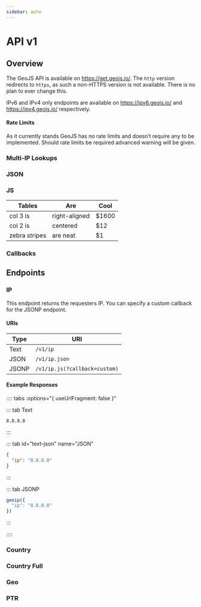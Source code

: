 ```yaml
---
sidebar: auto
---
```


# API v1

<DO/>

## Overview

The GeoJS API is available on https://get.geojs.io/. The `http` version redirects to `https`, as such a non-HTTPS version is not available. There is no plan to ever change this.

IPv6 and IPv4 only endpoints are available on https://ipv6.geojs.io/ and https://ipv4.geojs.io/ respectively.

#### Rate Limits

As it currently stands GeoJS has no rate limits and doesn’t require any to be implemented. Should rate limits be required advanced warning will be given.

### Multi-IP Lookups



### JSON

### JS

| Tables        | Are           | Cool  |
| ------------- | ------------- | ----- |
| col 3 is      | right-aligned | $1600 |
| col 2 is      | centered      |   $12 |
| zebra stripes | are neat      |    $1 |

### Callbacks

## Endpoints

### IP

This endpoint returns the requesters IP. You can specify a custom callback for the JSONP endpoint.

#### URIs

| Type  | URI |
| ----- | --- |
| Text  | `/v1/ip` |
| JSON  | `/v1/ip.json` |
| JSONP | `/v1/ip.js(?callback=custom)` |

#### Example Responses

:::: tabs :options="{ useUrlFragment: false }"

::: tab Text
```
8.8.8.8
```
:::


::: tab id="text-json" name="JSON"
``` json
{
  "ip": "8.8.8.8"
}
```
:::

::: tab JSONP
``` javascript
geoip({
  "ip": "8.8.8.8"
})
```
:::

::::


### Country

### Country Full

### Geo

### PTR

